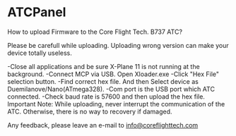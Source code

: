 # ATCPanel

How to upload Firmware to the Core Flight Tech. B737 ATC?

Please be carefull while uploading. 
Uploading wrong version can make your device totally useless.

-Close all applications and be sure X-Plane 11 is not running at the background. 
-Connect MCP via USB. Open Xloader.exe 
-Click "Hex File" selection button. 
-Find correct hex file. And then Select device as Duemilanove/Nano(ATmega328). 
-Com port is the USB port which ATC connected. 
-Check baud rate is 57600 and then upload the hex file. 
 Important Note: While uploading, never interrupt the communication of the ATC. 
 Otherwise, there is no way to recovery if damaged.

Any feedback, please leave an e-mail to info@coreflighttech.com

